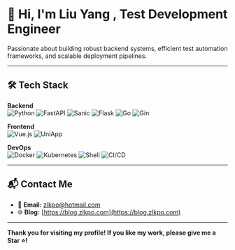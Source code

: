 # 👋 Hi, I'm  **Liu Yang , Test Development Engineer**

Passionate about building robust backend systems, efficient test automation frameworks, and scalable deployment pipelines.

---

## 🛠️ **Tech Stack**

**Backend**  
![Python](https://img.shields.io/badge/Python-3776AB?style=flat&logo=python&logoColor=white)  ![FastAPI](https://img.shields.io/badge/FastAPI-009688?style=flat&logo=fastapi&logoColor=white)  ![Sanic](https://img.shields.io/badge/Sanic-005571?style=flat&logo=python&logoColor=white)  ![Flask](https://img.shields.io/badge/Flask-000000?style=flat&logo=flask&logoColor=white)  ![Go](https://img.shields.io/badge/Go-00ADD8?style=flat&logo=go&logoColor=white)  ![Gin](https://img.shields.io/badge/Gin-00C8A6?style=flat&logo=go&logoColor=white)

**Frontend**  
![Vue.js](https://img.shields.io/badge/Vue.js-4FC08D?style=flat&logo=vue.js&logoColor=white)  ![UniApp](https://img.shields.io/badge/UniApp-4FC08D?style=flat&logo=vue.js&logoColor=white)

**DevOps**  
![Docker](https://img.shields.io/badge/Docker-2496ED?style=flat&logo=docker&logoColor=white)  ![Kubernetes](https://img.shields.io/badge/Kubernetes-326CE5?style=flat&logo=kubernetes&logoColor=white)  ![Shell](https://img.shields.io/badge/Shell-4EAA25?style=flat&logo=gnu-bash&logoColor=white)  ![CI/CD](https://img.shields.io/badge/CI/CD-000000?style=flat&logo=githubactions&logoColor=white)

---

## 📬 **Contact Me**

- 📧 **Email:** zlkpo@hotmail.com
- 🌐 **Blog:** [https://blog.zlkpo.com](https://blog.zlkpo.com)  

---
**Thank you for visiting my profile! If you like my work, please give me a Star ⭐️!**
